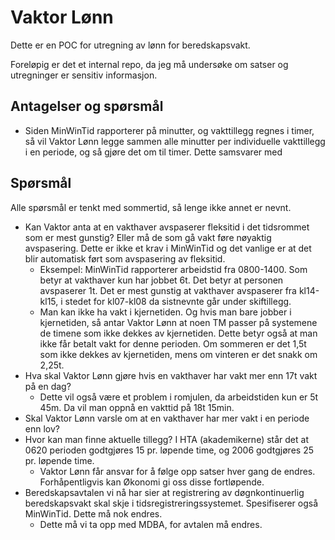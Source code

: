# Vaktor Lønn

Dette er en POC for utregning av lønn for beredskapsvakt.

Foreløpig er det et internal repo, da jeg må undersøke om satser og utregninger er sensitiv informasjon.

## Antagelser og spørsmål

- Siden MinWinTid rapporterer på minutter, og vakttillegg regnes i timer, så vil Vaktor Lønn legge sammen alle minutter
  per individuelle vakttillegg i en periode, og så gjøre det om til timer. Dette samsvarer med 

## Spørsmål

Alle spørsmål er tenkt med sommertid, så lenge ikke annet er nevnt.

- Kan Vaktor anta at en vakthaver avspaserer fleksitid i det tidsrommet som er mest gunstig? Eller må de som gå vakt
  føre nøyaktig avspasering. Dette er ikke et krav i MinWinTid og det vanlige er at det blir automatisk ført som 
  avspasering av fleksitid.
  - Eksempel: MinWinTid rapporterer arbeidstid fra 0800-1400. Som betyr at vakthaver kun har jobbet 6t. Det betyr at
    personen avspaserer 1t. Det er mest gunstig at vakthaver avspaserer fra kl14-kl15, i stedet for kl07-kl08 da 
    sistnevnte går under skiftillegg.
  - Man kan ikke ha vakt i kjernetiden. Og hvis man bare jobber i kjernetiden, så antar Vaktor Lønn at noen TM passer 
    på systemene de timene som ikke dekkes av kjernetiden. Dette betyr også at man ikke får betalt vakt for denne
    perioden. Om sommeren er det 1,5t som ikke dekkes av kjernetiden, mens om vinteren er det snakk om 2,25t.
- Hva skal Vaktor Lønn gjøre hvis en vakthaver har vakt mer enn 17t vakt på en dag?
  - Dette vil også være et problem i romjulen, da arbeidstiden kun er 5t 45m. Da vil man oppnå en vakttid på 18t 15min.
- Skal Vaktor Lønn varsle om at en vakthaver har mer vakt i en periode enn lov?
- Hvor kan man finne aktuelle tillegg? I HTA (akademikerne) står det at 0620 perioden godtgjøres 15 pr. løpende time, og 2006 
  godtgjøres 25 pr. løpende time.
  - Vaktor Lønn får ansvar for å følge opp satser hver gang de endres. Forhåpentligvis kan Økonomi gi oss disse fortløpende.
- Beredskapsavtalen vi nå har sier at registrering av døgnkontinuerlig beredskapsvakt skal skje i 
  tidsregistreringssystemet. Spesifiserer også MinWinTid. Dette må nok endres.
  - Dette må vi ta opp med MDBA, for avtalen må endres.
